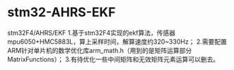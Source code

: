 # stm32-AHRS-EKF
stm32F4/AHRS/EKF
1.基于stm32F4实现的ekf算法，传感器mpu6050+HMC5883L，算上采样时间，解算速度约320~330Hz；
2.需要配置ARM针对单片机的数学优化库arm_math.h（用到的是矩阵运算部分MatrixFunctions）；
3.有待优化一些中间矩阵和无效矩阵元素运算可以删去。
